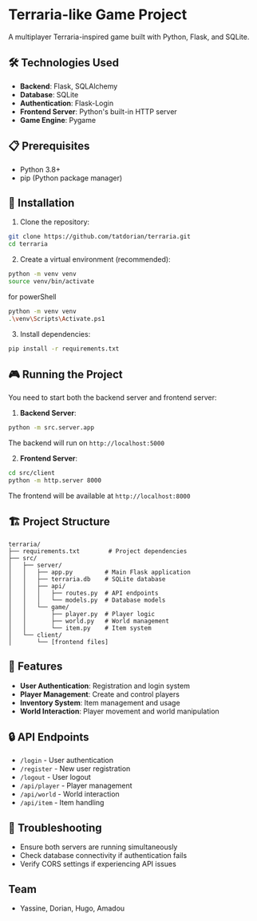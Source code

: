 # Terraria-like Game Project

A multiplayer Terraria-inspired game built with Python, Flask, and SQLite.

## 🛠️ Technologies Used

- **Backend**: Flask, SQLAlchemy
- **Database**: SQLite
- **Authentication**: Flask-Login
- **Frontend Server**: Python's built-in HTTP server
- **Game Engine**: Pygame

## 📋 Prerequisites

- Python 3.8+
- pip (Python package manager)

## 🚀 Installation

1. Clone the repository:
```bash
git clone https://github.com/tatdorian/terraria.git
cd terraria
```

2. Create a virtual environment (recommended):
```bash
python -m venv venv
source venv/bin/activate 
```
for powerShell

```bash
python -m venv venv
.\venv\Scripts\Activate.ps1
```

3. Install dependencies:
```bash
pip install -r requirements.txt
```

## 🎮 Running the Project

You need to start both the backend server and frontend server:

1. **Backend Server**:
```bash
python -m src.server.app
```
The backend will run on `http://localhost:5000`

2. **Frontend Server**:
```bash
cd src/client
python -m http.server 8000
```
The frontend will be available at `http://localhost:8000`

## 🏗️ Project Structure

```
terraria/
├── requirements.txt        # Project dependencies
├── src/
│   ├── server/
│   │   ├── app.py         # Main Flask application
│   │   ├── terraria.db    # SQLite database
│   │   ├── api/
│   │   │   ├── routes.py  # API endpoints
│   │   │   └── models.py  # Database models
│   │   └── game/
│   │       ├── player.py  # Player logic
│   │       ├── world.py   # World management
│   │       └── item.py    # Item system
│   └── client/
│       └── [frontend files]
```

## 🎯 Features

- **User Authentication**: Registration and login system
- **Player Management**: Create and control players
- **Inventory System**: Item management and usage
- **World Interaction**: Player movement and world manipulation


## 🔒 API Endpoints

- `/login` - User authentication
- `/register` - New user registration
- `/logout` - User logout
- `/api/player` - Player management
- `/api/world` - World interaction
- `/api/item` - Item handling

## 🐛 Troubleshooting

- Ensure both servers are running simultaneously
- Check database connectivity if authentication fails
- Verify CORS settings if experiencing API issues

## Team

- Yassine, Dorian, Hugo, Amadou 

